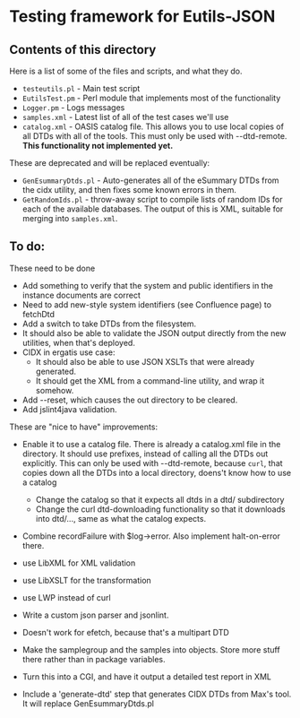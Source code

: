 # Testing framework for Eutils-JSON

## Contents of this directory

Here is a list of some of the files and scripts, and what they do.

* `testeutils.pl` - Main test script
* `EutilsTest.pm` - Perl module that implements most of the functionality
* `Logger.pm` - Logs messages
* `samples.xml` - Latest list of all of the test cases we'll use
* `catalog.xml` - OASIS catalog file.  This allows you to use local copies
  of all DTDs with all of the tools.  This must only be used with --dtd-remote.
  **This functionality not implemented yet.**

These are deprecated and will be replaced eventually:

* `GenEsummaryDtds.pl` - Auto-generates all of the eSummary DTDs from the cidx
  utility, and then fixes some known errors in them.
* `GetRandomIds.pl` - throw-away script to compile lists of random IDs for each
  of the available databases.  The output of this is XML, suitable for merging
  into `samples.xml`.

## To do:

These need to be done

- Add something to verify that the system and public identifiers in the
  instance documents are correct
- Need to add new-style system identifiers (see Confluence page) to fetchDtd
- Add a switch to take DTDs from the filesystem.
- It should also be able to validate the JSON output directly from the new utilities,
  when that's deployed.
- CIDX in ergatis use case:
    - It should also be able to use JSON XSLTs that were already generated.
    - It should get the XML from a command-line utility, and wrap it somehow.
- Add --reset, which causes the out directory to be cleared.
- Add jslint4java validation.

These are "nice to have" improvements:

- Enable it to use a catalog file.  There is already a catalog.xml file in the
  directory.  It should use prefixes, instead of calling all the DTDs out explicitly.
  This can only be used with --dtd-remote, because `curl`, that copies down all the
  DTDs into a local directory, doens't know how to use a catalog
    - Change the catalog so that it expects all dtds in a dtd/ subdirectory
    - Change the curl dtd-downloading functionality so that it downloads into
      dtd/..., same as what the catalog expects.

- Combine recordFailure with $log->error.  Also implement halt-on-error there.
- use LibXML for XML validation
- use LibXSLT for the transformation
- use LWP instead of curl
- Write a custom json parser and jsonlint.
- Doesn't work for efetch, because that's a multipart DTD
- Make the samplegroup and the samples into objects.  Store more stuff there
  rather than in package variables.
- Turn this into a CGI, and have it output a detailed test report in XML
- Include a 'generate-dtd' step that generates CIDX DTDs from Max's tool.
  It will replace GenEsummaryDtds.pl
